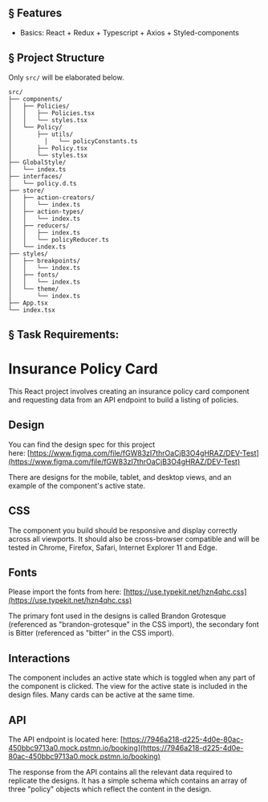 ## § Features

-   Basics: React + Redux + Typescript + Axios + Styled-components

## § Project Structure

Only `src/` will be elaborated below.

```
src/
├── components/
│   ├── Policies/
│   │   ├── Policies.tsx
│   │   └── styles.tsx
│   └── Policy/
│   	├── utils/
│		  │	  └── policyConstants.ts
│   	├── Policy.tsx
│   	└── styles.tsx
├── GlobalStyle/
│   └── index.ts
├── interfaces/
│   └── policy.d.ts
├── store/
│   ├── action-creators/
│   │   └── index.ts
│   ├── action-types/
│   │   └── index.ts
│   ├── reducers/
│   │   ├── index.ts
│   │   └── policyReducer.ts
│   └── index.ts
├── styles/
│   ├── breakpoints/
│   │   └── index.ts
│   ├── fonts/
│   │   └── index.ts
│   └── theme/
│   	└── index.ts
├── App.tsx
└── index.tsx
```

## § Task Requirements:

# Insurance Policy Card

This React project involves creating an insurance policy card component and requesting data from an API endpoint to build a listing of policies.

## Design

You can find the design spec for this project here: [https://www.figma.com/file/fGW83zI7thrOaCjB3O4gHRAZ/DEV-Test](https://www.figma.com/file/fGW83zI7thrOaCjB3O4gHRAZ/DEV-Test)

There are designs for the mobile, tablet, and desktop views, and an example of the component's active state.

## CSS

The component you build should be responsive and display correctly across all viewports. It should also be cross-browser compatible and will be tested in Chrome, Firefox, Safari, Internet Explorer 11 and Edge.

## Fonts

Please import the fonts from here: [https://use.typekit.net/hzn4qhc.css](https://use.typekit.net/hzn4qhc.css)

The primary font used in the designs is called Brandon Grotesque (referenced as "brandon-grotesque" in the CSS import), the secondary font is Bitter (referenced as "bitter" in the CSS import).

## Interactions

The component includes an active state which is toggled when any part of the component is clicked. The view for the active state is included in the design files. Many cards can be active at the same time.

## API

The API endpoint is located here: [https://7946a218-d225-4d0e-80ac-450bbc9713a0.mock.pstmn.io/booking](https://7946a218-d225-4d0e-80ac-450bbc9713a0.mock.pstmn.io/booking)

The response from the API contains all the relevant data required to replicate the designs. It has a simple schema which contains an array of three "policy" objects which reflect the content in the design.
